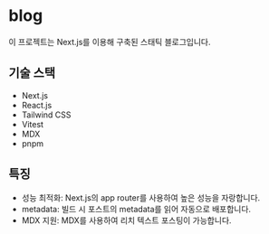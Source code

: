# blog

이 프로젝트는 Next.js를 이용해 구축된 스태틱 블로그입니다.

## 기술 스택

- Next.js
- React.js
- Tailwind CSS
- Vitest
- MDX
- pnpm

## 특징

- 성능 최적화: Next.js의 app router를 사용하여 높은 성능을 자랑합니다.
- metadata: 빌드 시 포스트의 metadata를 읽어 자동으로 배포합니다.
- MDX 지원: MDX를 사용하여 리치 텍스트 포스팅이 가능합니다.

